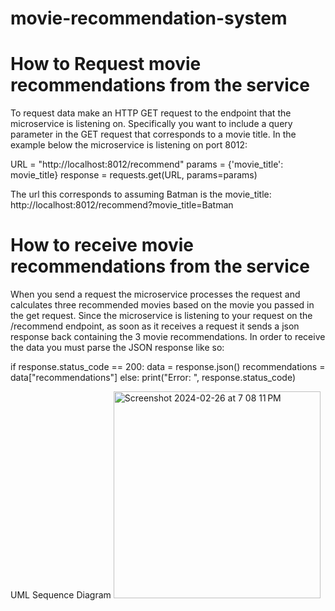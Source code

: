 # movie-recommendation-system
 
# How to Request movie recommendations from the service

To request data make an HTTP GET request to the endpoint that the microservice is listening on.
Specifically you want to include a query parameter in the GET request that corresponds to a movie title.
In the example below the microservice is listening on port 8012:


URL = "http://localhost:8012/recommend"
params = {'movie_title': movie_title}
response = requests.get(URL, params=params)


The url this corresponds to assuming Batman is the movie_title: http://localhost:8012/recommend?movie_title=Batman

# How to receive movie recommendations from the service

When you send a request the microservice processes the request and calculates three recommended movies based on the movie
you passed in the get request. Since the microservice is listening to your request on the /recommend endpoint,
as soon as it receives a request it sends a json response back containing the 3 movie recommendations. In order to receive the 
data you must parse the JSON response like so:

if response.status_code == 200:
        data = response.json()
        recommendations = data["recommendations"]
    else:
        print("Error: ", response.status_code)


UML Sequence Diagram
<img width="331" alt="Screenshot 2024-02-26 at 7 08 11 PM" src="https://github.com/hamzabenaggoh/movie-recommendation-system/assets/54951481/ad0a721f-04a0-4ec3-864a-3a89fd5d24d2">

